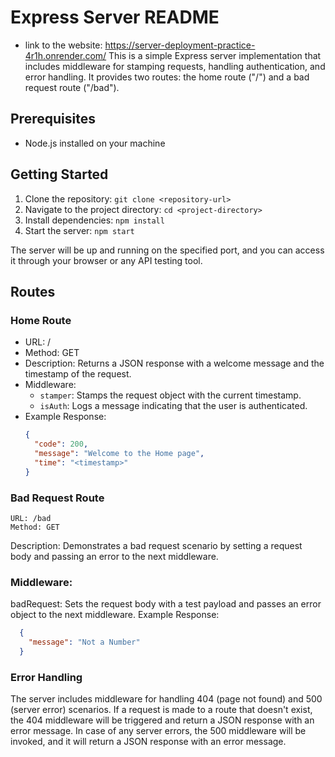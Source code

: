 # Express Server README

- link to the website: https://server-deployment-practice-4r1h.onrender.com/
This is a simple Express server implementation that includes middleware for stamping requests, handling authentication, and error handling. It provides two routes: the home route ("/") and a bad request route ("/bad").

## Prerequisites

- Node.js installed on your machine

## Getting Started

1. Clone the repository: `git clone <repository-url>`
2. Navigate to the project directory: `cd <project-directory>`
3. Install dependencies: `npm install`
4. Start the server: `npm start`

The server will be up and running on the specified port, and you can access it through your browser or any API testing tool.

## Routes

### Home Route

- URL: /
- Method: GET
- Description: Returns a JSON response with a welcome message and the timestamp of the request.
- Middleware:
  - `stamper`: Stamps the request object with the current timestamp.
  - `isAuth`: Logs a message indicating that the user is authenticated.
- Example Response:
  ```json
  {
    "code": 200,
    "message": "Welcome to the Home page",
    "time": "<timestamp>"
  }
### Bad Request Route
    URL: /bad
    Method: GET
Description: Demonstrates a bad request scenario by setting a request body and passing an error to the next middleware.
### Middleware:
badRequest: Sets the request body with a test payload and passes an error object to the next middleware.
Example Response:

  ```json
    {
      "message": "Not a Number"
    }
```
 ### Error Handling
The server includes middleware for handling 404 (page not found) and 500 (server error) scenarios. If a request is made to a route that doesn't exist, the 404 middleware will be triggered and return a JSON response with an error message. In case of any server errors, the 500 middleware will be invoked, and it will return a JSON response with an error message.

